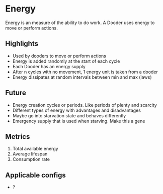 # Energy

Energy is an measure of the ability to do work. A Dooder uses energy to move or perform actions.

## Highlights

* Used by dooders to move or perform actions
* Energy is added randomly at the start of each cycle
* Each Dooder has an energy supply
* After n cycles with no movement, 1 energy unit is taken from a dooder
* Energy dissipates at random intervals between min and max (laws)

## Future

* Energy creation cycles or periods. Like periods of plenty and scarcity
* Different types of energy with advantages and disadvantages
* Maybe go into starvation state and behaves differently
* Emergency supply that is used when starving. Make this a gene

## Metrics

1. Total available energy
2. Average lifespan
3. Consumption rate

## Applicable configs

* ?
